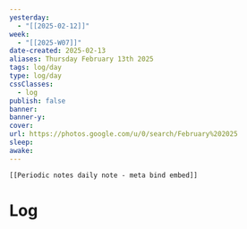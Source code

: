 ```yaml
---
yesterday: 
  - "[[2025-02-12]]"
week: 
  - "[[2025-W07]]" 
date-created: 2025-02-13
aliases: Thursday February 13th 2025
tags: log/day
type: log/day
cssClasses:
  - log
publish: false
banner: 
banner-y: 
cover: 
url: https://photos.google.com/u/0/search/February%202025
sleep: 
awake:
---
```


```meta-bind-embed
[[Periodic notes daily note - meta bind embed]]
```

# Log